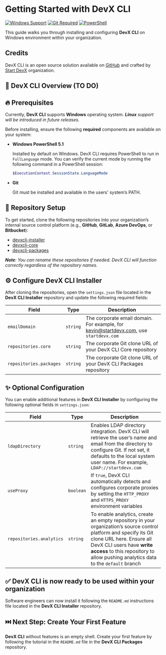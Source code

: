 # Getting Started with DevX CLI

[![Windows Support](https://img.shields.io/badge/OS-Windows-blue?logo=windows)]()
[![Git Required](https://img.shields.io/badge/Dependency-Git-orange?logo=git)]()
[![PowerShell](https://img.shields.io/badge/PowerShell-5.1+-lightblue?logo=powershell)]()

This guide walks you through installing and configuring **DevX CLI** on Windows environment within your organization.

## Credits

DevX CLI is an open source solution available on [GitHub](https://github.com/startdevx/devxcli-get-started) and crafted by [Start DevX](https://github.com/startdevx) organization.

## 🧠 DevX CLI Overview (TO DO)

## 🔥 Prerequisites

Currently, **DevX CLI** supports **Windows** operating system. ***Linux** support will be introduced in future releases.*

Before installing, ensure the following **required** components are available on your system:

* **Windows PowerShell 5.1**

    Installed by default on Windows. DevX CLI requires PowerShell to run in `FullLanguage` mode. You can verify the current mode by running the following command in a PowerShell session:

    ```powershell
    $ExecutionContext.SessionState.LanguageMode
    ```

* **Git**

    Git must be installed and available in the users' system’s PATH.

## 📓 Repository Setup

To get started, clone the following repositories into your organization’s internal source control platform (e.g., **GitHub**, **GitLab**, **Azure DevOps**, or **Bitbucket**):

* [devxcli-installer](https://github.com/startdevx/devxcli-installer)
* [devxcli-core](https://github.com/startdevx/devxcli-core)
* [devxcli-packages](https://github.com/startdevx/devxcli-packages)

***Note**: You can rename these repositories if needed. DevX CLI will function correctly regardless of the repository names.*

## ⚙️ Configure DevX CLI Installer

After cloning the repositories, open the `settings.json` file located in the **DevX CLI Installer** repository and update the following required fields:

| Field | Type | Description |
| ----------- | ----------- | ----------- |
| `emailDomain` | `string` | The corporate email domain. For example, for kevin@startdevx.com, use `startdevx.com` |
| `repositories.core` | `string` | The corporate Git clone URL of your DevX CLI Core repository |
| `repositories.packages` | `string` | The corporate Git clone URL of your DevX CLI Packages repository |

## ✨ Optional Configuration

You can enable additional features in **DevX CLI Installer** by configuring the following optional fields in `settings.json`:

| Field | Type | Description |
| ----------- | ----------- | ----------- |
| `ldapDirectory` | `string` | Enables LDAP directory integration. DevX CLI will retrieve the user’s name and email from the directory to configure Git. If not set, it defaults to the local system user name. For example, `LDAP://startdevx.com` |
| `useProxy` | `boolean` | If `true`, DevX CLI automatically detects and configures corporate proxies by setting the `HTTP_PROXY` and `HTTPS_PROXY` environment variables |
| `repositories.analytics` | `string` | To enable analytics, create an empty repository in your organization’s source control platform and specify its Git clone URL here. Ensure all DevX CLI users have **write access** to this repository to allow pushing analytics data to the `default` branch |

## ✅ DevX CLI is now ready to be used within your organization

Software engineers can now install it following the `README.md` instructions file located in the **DevX CLI Installer** repository.

## ⏭️ Next Step: Create Your First Feature

**DevX CLI** without features is an empty shell. Create your first feature by following the tutorial in the `README.md` file in the **DevX CLI Packages** repository.